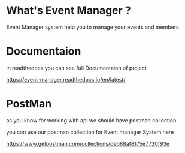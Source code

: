 # What's Event Manager ?
Event Manager system help you to manage your events and members

# Documentaion
in readthedocs you can see full Documentaion of project

https://event-manager.readthedocs.io/en/latest/

# PostMan 
as you know for working with api we should have postman collection

you can use our postman collection for Event manager System here

https://www.getpostman.com/collections/deb88af8175e7730f93e
